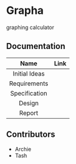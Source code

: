 # Grapha
graphing calculator 

## Documentation

|Name         |Link      |
|:-----------:|:--------:|
|Initial Ideas|          |
|Requirements |          |
|Specification|          |
|Design       |          |
|Report       |          |

## Contributors 
- Archie
- Tash 